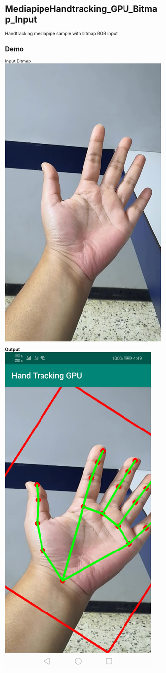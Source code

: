 # MediapipeHandtracking_GPU_Bitmap_Input
Handtracking mediapipe sample with bitmap RGB input
## Demo

Input Bitmap </br>
![input_bitmap](handtrackinggpu/res/drawable/img2.jpg)


<B>Output</br>
![output_image](Screenshot_20191231_164913_com.google.mediapipe.apps.handtrackinggpu.jpg)
